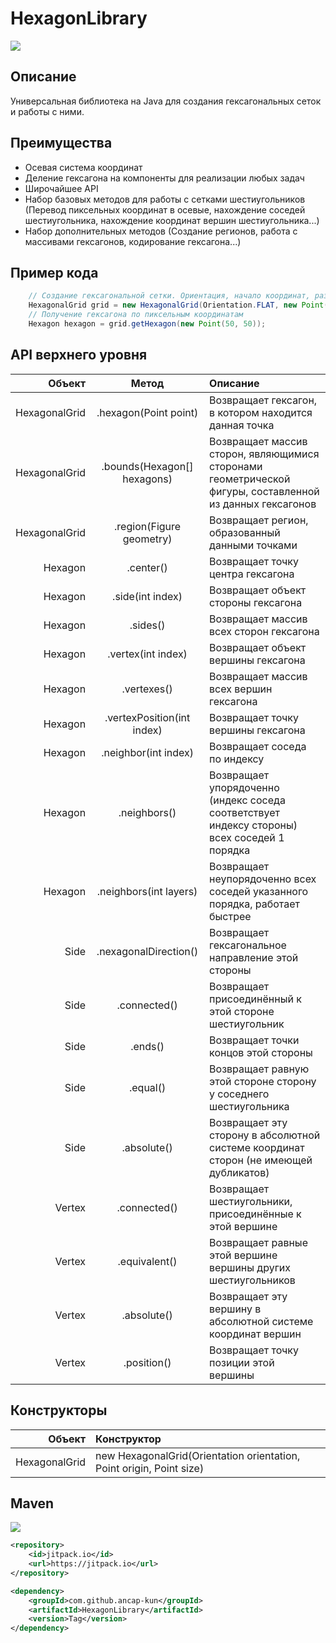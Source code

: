 # HexagonLibrary
![](https://img.shields.io/tokei/lines/github/pukpukov/HexagonLibrary-Java?style=for-the-badge&logo=appveyor)

## Описание
Универсальная библиотека на Java для создания гексагональных сеток и работы с ними. 
## Преимущества

- Осевая система координат
- Деление гексагона на компоненты для реализации любых задач
- Широчайшее API
- Набор базовых методов для работы с сетками шестиугольников (Перевод пиксельных координат в осевые, нахождение соседей шестиугольника, нахождение координат вершин шестиугольника...)
- Набор дополнительных методов (Создание регионов, работа с массивами гексагонов, кодирование гексагона...)

## Пример кода
```java
    // Создание гексагональной сетки. Ориентация, начало координат, размер гексагона, настройки Morton64 (в большинстве случаев менять не надо)
    HexagonalGrid grid = new HexagonalGrid(Orientation.FLAT, new Point(0, 0), new Point(20, 20), new Morton64(2, 32));
    // Получение гексагона по пиксельным координатам
    Hexagon hexagon = grid.getHexagon(new Point(50, 50));
```
## API верхнего уровня
| Объект | Метод | Описание|
|----:|:----:|:----------|
| HexagonalGrid | .hexagon(Point point) | Возвращает гексагон, в котором находится данная точка |
| HexagonalGrid | .bounds(Hexagon[] hexagons) | Возвращает массив сторон, являющимися сторонами геометрической фигуры, составленной из данных гексагонов |
| HexagonalGrid | .region(Figure geometry) | Возвращает регион, образованный данными точками |
| Hexagon | .center() | Возвращает точку центра гексагона |
| Hexagon | .side(int index) | Возвращает объект стороны гексагона |
| Hexagon | .sides() | Возвращает массив всех сторон гексагона |
| Hexagon | .vertex(int index) | Возвращает объект вершины гексагона |
| Hexagon | .vertexes() | Возвращает массив всех вершин гексагона |
| Hexagon | .vertexPosition(int index) | Возвращает точку вершины гексагона |
| Hexagon | .neighbor(int index) | Возвращает соседа по индексу |
| Hexagon | .neighbors() | Возвращает упорядоченно (индекс соседа соответствует индексу стороны) всех соседей 1 порядка |
| Hexagon | .neighbors(int layers) | Возвращает неупорядоченно всех соседей указанного порядка, работает быстрее |
| Side | .nexagonalDirection() | Возвращает гексагональное направление этой стороны |
| Side | .connected() | Возвращает присоединённый к этой стороне шестиугольник |
| Side | .ends() | Возвращает точки концов этой стороны |
| Side | .equal() | Возвращает равную этой стороне сторону у соседнего шестиугольника |
| Side | .absolute() | Возвращает эту сторону в абсолютной системе координат сторон (не имеющей дубликатов) |
| Vertex | .connected() | Возвращает шестиугольники, присоединённые к этой вершине |
| Vertex | .equivalent() | Возвращает равные этой вершине вершины других шестиугольников |
| Vertex | .absolute() | Возвращает эту вершину в абсолютной системе координат вершин |
| Vertex | .position() | Возвращает точку позиции этой вершины |

## Конструкторы
| Объект | Конструктор |
|----:|:----------|
| HexagonalGrid | new HexagonalGrid(Orientation orientation, Point origin, Point size) |

## Maven

[![](https://jitpack.io/v/ancap-kun/HexagonLibrary.svg)](https://jitpack.io/#ancap-kun/HexagonLibrary)

```xml
<repository>
    <id>jitpack.io</id>
    <url>https://jitpack.io</url>
</repository>
```

```xml
<dependency>
    <groupId>com.github.ancap-kun</groupId>
    <artifactId>HexagonLibrary</artifactId>
    <version>Tag</version>
</dependency>
```
